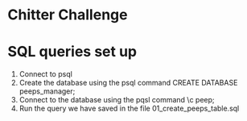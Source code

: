 Chitter Challenge
=================


# SQL queries set up 
1. Connect to psql
2. Create the database using the psql command CREATE DATABASE peeps_manager;
3. Connect to the database using the pqsl command \c peep;
4. Run the query we have saved in the file 01_create_peeps_table.sql

